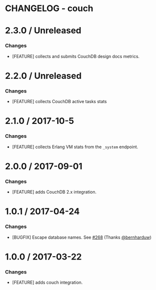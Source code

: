 # CHANGELOG - couch

2.3.0 / Unreleased
==================

### Changes

* [FEATURE] collects and submits CouchDB design docs metrics.

2.2.0 / Unreleased
==================

### Changes

* [FEATURE] collects CouchDB active tasks stats

2.1.0 / 2017-10-5
=================

### Changes

* [FEATURE] collects Erlang VM stats from the `_system` endpoint.

2.0.0 / 2017-09-01
==================

### Changes

* [FEATURE] adds CouchDB 2.x integration.

1.0.1 / 2017-04-24
==================

### Changes

* [BUGFIX] Escape database names. See [#268][] (Thanks [@bernharduw][])

1.0.0 / 2017-03-22
==================

### Changes

* [FEATURE] adds couch integration.

<!--- The following link definition list is generated by PimpMyChangelog --->
[#268]: https://github.com/DataDog/integrations-core/issues/268
[@bernharduw]: https://github.com/bernharduw
